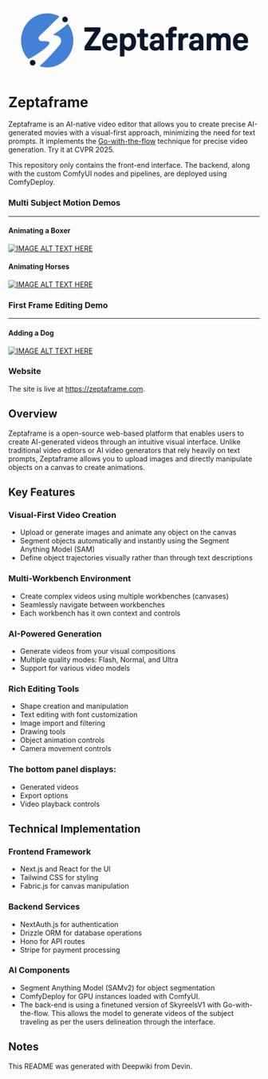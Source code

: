
![Alt text](./public/FullZeptaLogo.png)


# Zeptaframe

Zeptaframe is an AI-native video editor that allows you to create precise AI-generated movies with a visual-first approach, minimizing the need for text prompts. It implements the [Go-with-the-flow](https://github.com/Eyeline-Research/Go-with-the-Flow) technique for precise video generation. Try it at CVPR 2025.

This repository only contains the front-end interface. The backend, along with the custom ComfyUI nodes and pipelines, are deployed using ComfyDeploy.

### Multi Subject Motion Demos 
---

#### Animating a Boxer

[![IMAGE ALT TEXT HERE](https://img.youtube.com/vi/AHrVIavRmkk/maxresdefault.jpg)](https://www.youtube.com/watch?v=AHrVIavRmkk)

#### Animating Horses

[![IMAGE ALT TEXT HERE](https://img.youtube.com/vi/0soR0Vyc698/maxresdefault.jpg)](https://www.youtube.com/watch?v=0soR0Vyc698)


### First Frame Editing Demo
---

#### Adding a Dog

[![IMAGE ALT TEXT HERE](https://img.youtube.com/vi/1FiS_prWGio/maxresdefault.jpg)](https://www.youtube.com/watch?v=1FiS_prWGio)

### Website

The site is live at https://zeptaframe.com.

## Overview

Zeptaframe is a open-source web-based platform that enables users to create AI-generated videos through an intuitive visual interface. Unlike traditional video editors or AI video generators that rely heavily on text prompts, Zeptaframe allows you to upload images and directly manipulate objects on a canvas to create animations.

## Key Features

### Visual-First Video Creation

* Upload or generate images and animate any object on the canvas
* Segment objects automatically and instantly using the Segment Anything Model (SAM)
* Define object trajectories visually rather than through text descriptions

### Multi-Workbench Environment

* Create complex videos using multiple workbenches (canvases)
* Seamlessly navigate between workbenches
* Each workbench has it own context and controls

### AI-Powered Generation

* Generate videos from your visual compositions
* Multiple quality modes: Flash, Normal, and Ultra
* Support for various video models

### Rich Editing Tools

* Shape creation and manipulation
* Text editing with font customization
* Image import and filtering
* Drawing tools
* Object animation controls
* Camera movement controls

### The bottom panel displays:

* Generated videos
* Export options
* Video playback controls

## Technical Implementation

### Frontend Framework

* Next.js and React for the UI
* Tailwind CSS for styling
* Fabric.js for canvas manipulation

### Backend Services

* NextAuth.js for authentication
* Drizzle ORM for database operations
* Hono for API routes
* Stripe for payment processing

### AI Components

* Segment Anything Model (SAMv2) for object segmentation
* ComfyDeploy for GPU instances loaded with ComfyUI.
* The back-end is using a finetuned version of SkyreelsV1 with Go-with-the-flow. This allows the model to generate videos of the 
subject traveling as per the users delineation through the interface.


## Notes

This README was generated with Deepwiki from Devin. 

